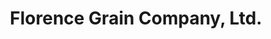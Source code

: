 ---
title: "Florence Grain Company, Ltd."
url: /florence/florence-grain-company-ltd/
shop: Landwirtschaftlich
---